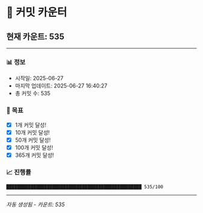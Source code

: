 # 🔢 커밋 카운터

## 현재 카운트: 535

---

### 📊 정보
- 시작일: 2025-06-27
- 마지막 업데이트: 2025-06-27 16:40:27
- 총 커밋 수: 535

### 🎯 목표
- [x] 1개 커밋 달성!
- [x] 10개 커밋 달성!
- [x] 50개 커밋 달성!
- [x] 100개 커밋 달성!
- [x] 365개 커밋 달성!

### 📈 진행률
```
██████████████████████████████████████████████████ 535/100
```

---
*자동 생성됨 - 카운트: 535*
